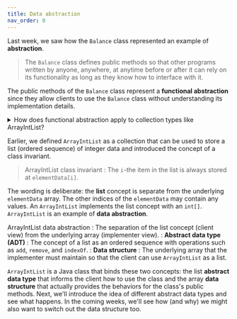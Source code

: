 ```yaml
---
title: Data abstraction
nav_order: 0
---
```


Last week, we saw how the `Balance` class represented an example of **abstraction**.

> The `Balance` class defines public methods so that other programs written by anyone, anywhere, at anytime before or after it can rely on its functionality as long as they know how to interface with it.

The public methods of the `Balance` class represent a **functional abstraction** since they allow clients to use the `Balance` class without understanding its implementation details.

<details markdown="1">
<summary>How does functional abstraction apply to collection types like ArrayIntList?</summary>

Similarly, the `ArrayIntList` class defines public methods, such as `add`, `remove`, and `indexOf`, that allow other programmers (clients) to use the `ArrayIntList` class without understanding its implementation details.
</details>

Earlier, we defined `ArrayIntList` as a collection that can be used to store a list (ordered sequence) of integer data and introduced the concept of a class invariant.

> ArrayIntList class invariant
> : The `i`-the item in the list is always stored at `elementData[i]`.

The wording is deliberate: the **list** concept is separate from the underlying `elementData` array. The other indices of the `elementData` may contain any values. An `ArrayIntList` implements the list concept with an `int[]`. `ArrayIntList` is an example of **data abstraction**.

ArrayIntList data abstraction
: The separation of the list concept (client view) from the underlying array (implementer view).
: **Abstract data type (ADT)**
  : The concept of a list as an ordered sequence with operations such as `add`, `remove`, and `indexOf`.
: **Data structure**
  : The underlying array that the implementer must maintain so that the client can use `ArrayIntList` as a list.

`ArrayIntList` is a Java class that binds these two concepts: the list **abstract data type** that informs the client how to use the class and the array **data structure** that actually provides the behaviors for the class's public methods. Next, we'll introduce the idea of different abstract data types and see what happens. In the coming weeks, we'll see how (and why) we might also want to switch out the data structure too.
